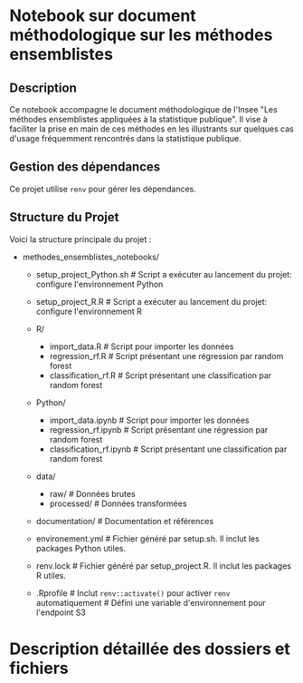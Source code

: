 # Notebook sur document méthodologique sur les méthodes ensemblistes

## Description
Ce notebook accompagne le document méthodologique de l'Insee "Les méthodes ensemblistes appliquées à la statistique publique". Il vise à faciliter la prise en main de ces méthodes en les illustrants sur quelques cas d'usage fréquemment rencontrés dans la statistique publique.

## Gestion des dépendances
Ce projet utilise `renv` pour gérer les dépendances.

## Structure du Projet
Voici la structure principale du projet :

- methodes_ensemblistes_notebooks/

  - setup_project_Python.sh                 # Script a exécuter au lancement du projet: configure l'environnement Python
  - setup_project_R.R          # Script a exécuter au lancement du projet: configure l'environnement R

  - R/
    - import_data.R         # Script pour importer les données
    - regression_rf.R       # Script présentant une régression par random forest
    - classification_rf.R   # Script présentant une classification par random forest

  - Python/
    - import_data.ipynb         # Script pour importer les données
    - regression_rf.ipynb       # Script présentant une régression par random forest
    - classification_rf.ipynb   # Script présentant une classification par random forest

  - data/
    - raw/                   # Données brutes
    - processed/             # Données transformées
    
  - documentation/           # Documentation et références
 
  - environement.yml         # Fichier généré par setup.sh. Il inclut les packages Python utiles.
  - renv.lock                # Fichier généré par setup_project.R. Il inclut les packages R utiles.
  
  - .Rprofile                # Inclut `renv::activate()` pour activer `renv` automatiquement
                             # Défini une variable d'environnement pour l'endpoint S3
                             
                             
# Description détaillée des dossiers et fichiers                           
                             
                             
                             